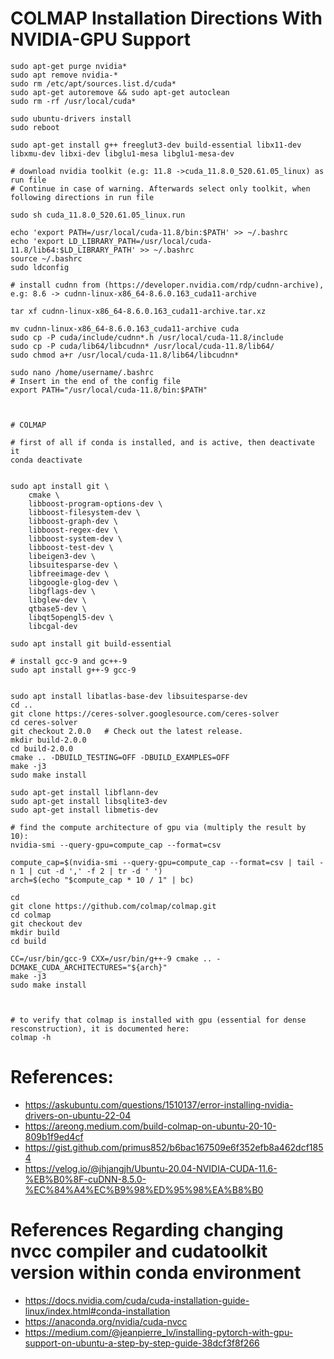 # COLMAP Installation Directions With NVIDIA-GPU Support

```console
sudo apt-get purge nvidia*
sudo apt remove nvidia-*
sudo rm /etc/apt/sources.list.d/cuda*
sudo apt-get autoremove && sudo apt-get autoclean
sudo rm -rf /usr/local/cuda*

sudo ubuntu-drivers install
sudo reboot

sudo apt-get install g++ freeglut3-dev build-essential libx11-dev libxmu-dev libxi-dev libglu1-mesa libglu1-mesa-dev

# download nvidia toolkit (e.g: 11.8 ->cuda_11.8.0_520.61.05_linux) as run file
# Continue in case of warning. Afterwards select only toolkit, when following directions in run file

sudo sh cuda_11.8.0_520.61.05_linux.run

echo 'export PATH=/usr/local/cuda-11.8/bin:$PATH' >> ~/.bashrc
echo 'export LD_LIBRARY_PATH=/usr/local/cuda-11.8/lib64:$LD_LIBRARY_PATH' >> ~/.bashrc
source ~/.bashrc
sudo ldconfig

# install cudnn from (https://developer.nvidia.com/rdp/cudnn-archive), e.g: 8.6 -> cudnn-linux-x86_64-8.6.0.163_cuda11-archive

tar xf cudnn-linux-x86_64-8.6.0.163_cuda11-archive.tar.xz

mv cudnn-linux-x86_64-8.6.0.163_cuda11-archive cuda
sudo cp -P cuda/include/cudnn*.h /usr/local/cuda-11.8/include
sudo cp -P cuda/lib64/libcudnn* /usr/local/cuda-11.8/lib64/
sudo chmod a+r /usr/local/cuda-11.8/lib64/libcudnn*

sudo nano /home/username/.bashrc
# Insert in the end of the config file
export PATH="/usr/local/cuda-11.8/bin:$PATH"



# COLMAP

# first of all if conda is installed, and is active, then deactivate it
conda deactivate


sudo apt install git \
    cmake \
    libboost-program-options-dev \
    libboost-filesystem-dev \
    libboost-graph-dev \
    libboost-regex-dev \
    libboost-system-dev \
    libboost-test-dev \
    libeigen3-dev \
    libsuitesparse-dev \
    libfreeimage-dev \
    libgoogle-glog-dev \
    libgflags-dev \
    libglew-dev \
    qtbase5-dev \
    libqt5opengl5-dev \
    libcgal-dev

sudo apt install git build-essential

# install gcc-9 and gc++-9
sudo apt install g++-9 gcc-9


sudo apt install libatlas-base-dev libsuitesparse-dev
cd ..
git clone https://ceres-solver.googlesource.com/ceres-solver
cd ceres-solver
git checkout 2.0.0   # Check out the latest release.
mkdir build-2.0.0
cd build-2.0.0
cmake .. -DBUILD_TESTING=OFF -DBUILD_EXAMPLES=OFF
make -j3
sudo make install

sudo apt-get install libflann-dev
sudo apt-get install libsqlite3-dev
sudo apt-get install libmetis-dev

# find the compute architecture of gpu via (multiply the result by 10):
nvidia-smi --query-gpu=compute_cap --format=csv

compute_cap=$(nvidia-smi --query-gpu=compute_cap --format=csv | tail -n 1 | cut -d ',' -f 2 | tr -d ' ')
arch=$(echo "$compute_cap * 10 / 1" | bc)

cd
git clone https://github.com/colmap/colmap.git
cd colmap
git checkout dev
mkdir build
cd build

CC=/usr/bin/gcc-9 CXX=/usr/bin/g++-9 cmake .. -DCMAKE_CUDA_ARCHITECTURES="${arch}"
make -j3
sudo make install



# to verify that colmap is installed with gpu (essential for dense resconstruction), it is documented here:
colmap -h
```




# References:
- https://askubuntu.com/questions/1510137/error-installing-nvidia-drivers-on-ubuntu-22-04
- https://areong.medium.com/build-colmap-on-ubuntu-20-10-809b1f9ed4cf
- https://gist.github.com/primus852/b6bac167509e6f352efb8a462dcf1854
- https://velog.io/@jhjangjh/Ubuntu-20.04-NVIDIA-CUDA-11.6-%EB%B0%8F-cuDNN-8.5.0-%EC%84%A4%EC%B9%98%ED%95%98%EA%B8%B0


# References Regarding changing nvcc compiler and cudatoolkit version within conda environment
- https://docs.nvidia.com/cuda/cuda-installation-guide-linux/index.html#conda-installation
- https://anaconda.org/nvidia/cuda-nvcc
- https://medium.com/@jeanpierre_lv/installing-pytorch-with-gpu-support-on-ubuntu-a-step-by-step-guide-38dcf3f8f266









    




